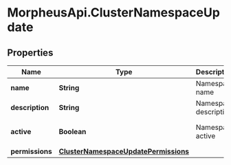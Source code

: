 # MorpheusApi.ClusterNamespaceUpdate

## Properties

Name | Type | Description | Notes
------------ | ------------- | ------------- | -------------
**name** | **String** | Namespace name | [optional] 
**description** | **String** | Namespace description | [optional] 
**active** | **Boolean** | Namespace active | [optional] [default to false]
**permissions** | [**ClusterNamespaceUpdatePermissions**](ClusterNamespaceUpdatePermissions.md) |  | [optional] 


